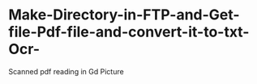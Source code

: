 # Make-Directory-in-FTP-and-Get-file-Pdf-file-and-convert-it-to-txt-Ocr-
Scanned pdf reading in Gd Picture 
